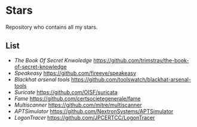 # Stars
Repository who contains all my stars.

## List 

- *The Book Of Secret Knwoledge* https://github.com/trimstray/the-book-of-secret-knowledge
- *Speakeasy* https://github.com/fireeye/speakeasy
- *Blackhat arsenal tools* https://github.com/toolswatch/blackhat-arsenal-tools
- *Suricate* https://github.com/OISF/suricata
- *Fame* https://github.com/certsocietegenerale/fame
- *Multiscanner* https://github.com/mitre/multiscanner
- *APTSimulator* https://github.com/NextronSystems/APTSimulator
- *LogonTracer* https://github.com/JPCERTCC/LogonTracer
